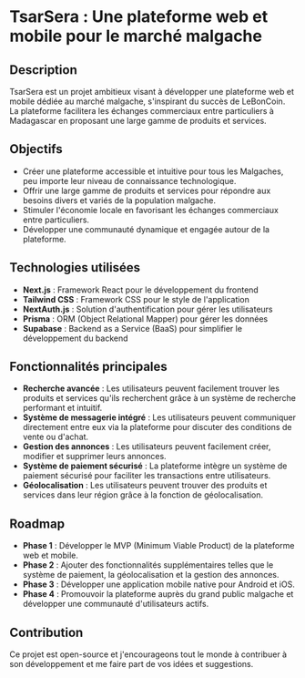 # TsarSera : Une plateforme web et mobile pour le marché malgache

## Description

TsarSera est un projet ambitieux visant à développer une plateforme web et mobile dédiée au marché malgache, s'inspirant du succès de LeBonCoin. La plateforme facilitera les échanges commerciaux entre particuliers à Madagascar en proposant une large gamme de produits et services.

## Objectifs

- Créer une plateforme accessible et intuitive pour tous les Malgaches, peu importe leur niveau de connaissance technologique.
- Offrir une large gamme de produits et services pour répondre aux besoins divers et variés de la population malgache.
- Stimuler l'économie locale en favorisant les échanges commerciaux entre particuliers.
- Développer une communauté dynamique et engagée autour de la plateforme.

## Technologies utilisées

- **Next.js** : Framework React pour le développement du frontend
- **Tailwind CSS** : Framework CSS pour le style de l'application
- **NextAuth.js** : Solution d'authentification pour gérer les utilisateurs
- **Prisma** : ORM (Object Relational Mapper) pour gérer les données
- **Supabase** : Backend as a Service (BaaS) pour simplifier le développement du backend

## Fonctionnalités principales

- **Recherche avancée** : Les utilisateurs peuvent facilement trouver les produits et services qu'ils recherchent grâce à un système de recherche performant et intuitif.
- **Système de messagerie intégré** : Les utilisateurs peuvent communiquer directement entre eux via la plateforme pour discuter des conditions de vente ou d'achat.
- **Gestion des annonces** : Les utilisateurs peuvent facilement créer, modifier et supprimer leurs annonces.
- **Système de paiement sécurisé** : La plateforme intègre un système de paiement sécurisé pour faciliter les transactions entre utilisateurs.
- **Géolocalisation** : Les utilisateurs peuvent trouver des produits et services dans leur région grâce à la fonction de géolocalisation.

## Roadmap

- **Phase 1** : Développer le MVP (Minimum Viable Product) de la plateforme web et mobile.
- **Phase 2** : Ajouter des fonctionnalités supplémentaires telles que le système de paiement, la géolocalisation et la gestion des annonces.
- **Phase 3** : Développer une application mobile native pour Android et iOS.
- **Phase 4** : Promouvoir la plateforme auprès du grand public malgache et développer une communauté d'utilisateurs actifs.

## Contribution

Ce projet est open-source et j'encourageons tout le monde à contribuer à son développement et me faire part de vos idées et suggestions.
